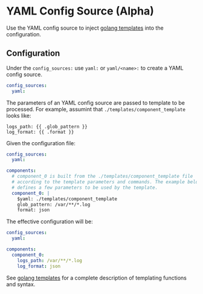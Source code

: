 # YAML Config Source (Alpha)

Use the YAML config source to inject [golang templates](https://pkg.go.dev/text/template)
into the configuration.

## Configuration

Under the `config_sources:` use `yaml:` or `yaml/<name>:` to create a
YAML config source.

```yaml
config_sources:
  yaml:
```

The parameters of an YAML config source are passed to template to be processed.
For example, assumint that `./templates/component_template` looks like:

```terminal
logs_path: {{ .glob_pattern }}
log_format: {{ .format }}
```

Given the configuration file:

```yaml
config_sources:
  yaml:

components:
  # component_0 is built from the ./templates/component_template file
  # according to the template parameters and commands. The example below
  # defines a few parameters to be used by the template.
  component_0: |
    $yaml: ./templates/component_template
    glob_pattern: /var/**/*.log
    format: json
```

The effective configuration will be:

```yaml
config_sources:
  yaml:

components:
  component_0:
    logs_path: /var/**/*.log
    log_format: json 
```

See [golang templates](https://pkg.go.dev/text/template)
for a complete description of templating functions and syntax.
